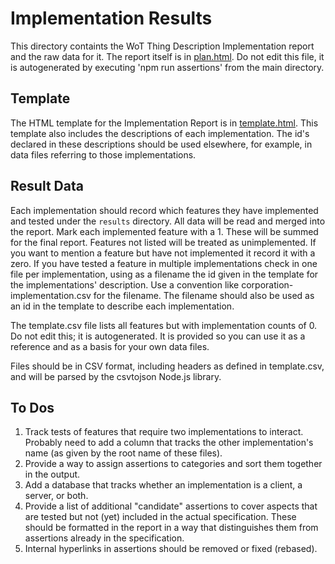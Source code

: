 # Implementation Results
This directory containts the WoT Thing Description Implementation report
and the raw data for it.
The report itself is in [plan.html](plan.html).
Do not edit this file,
it is autogenerated by executing 'npm run assertions' from the main directory.

## Template
The HTML template for the Implementation Report is in [template.html](template.html).
This template also includes the descriptions of each implementation.
The id's declared in these descriptions should be used elsewhere,
for example, in data files referring to those implementations.

## Result Data
Each implementation should record
which features they have implemented and tested under the `results` directory.
All data will be read and merged into the report.
Mark each implemented feature with a 1.
These will be summed for the final report.
Features not listed will be treated as unimplemented.
If you want to mention a feature but have not implemented it
record it with a zero.
If you have tested a feature in multiple
implementations check in one file per implementation, using as a filename
the id given in the template for the implementations' description.
Use a convention
like corporation-implementation.csv for the filename.
The filename should also be used as an id in the template
to describe each implementation.

The template.csv file lists all features but with implementation
counts of 0.
Do not edit this; it is autogenerated.
It is provided so
you can use it as a reference and as a basis for your own data files.

Files should be in CSV format, including headers as defined in template.csv,
and will be parsed by the csvtojson Node.js library.

## To Dos
1. Track tests of features that require two implementations to
interact.  Probably need to add a column that tracks the other
implementation's name (as given by the root name of these files).
2. Provide a way to assign assertions to categories and sort them
together in the output.
3. Add a database that tracks whether an implementation is a client, a server, or both.
4. Provide a list of additional "candidate" assertions to cover aspects
that are tested but not (yet) included in the actual specification.
These should be formatted in the report in a way that distinguishes them
from assertions already in the specification.
5. Internal hyperlinks in assertions should be removed or fixed (rebased).

